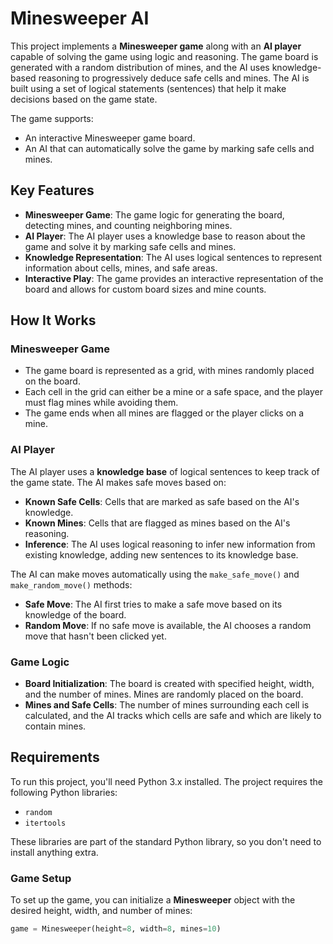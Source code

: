 # Minesweeper AI

This project implements a **Minesweeper game** along with an **AI player** capable of solving the game using logic and reasoning. The game board is generated with a random distribution of mines, and the AI uses knowledge-based reasoning to progressively deduce safe cells and mines. The AI is built using a set of logical statements (sentences) that help it make decisions based on the game state.

The game supports:
- An interactive Minesweeper game board.
- An AI that can automatically solve the game by marking safe cells and mines.

## Key Features
- **Minesweeper Game**: The game logic for generating the board, detecting mines, and counting neighboring mines.
- **AI Player**: The AI player uses a knowledge base to reason about the game and solve it by marking safe cells and mines.
- **Knowledge Representation**: The AI uses logical sentences to represent information about cells, mines, and safe areas.
- **Interactive Play**: The game provides an interactive representation of the board and allows for custom board sizes and mine counts.

## How It Works

### Minesweeper Game

- The game board is represented as a grid, with mines randomly placed on the board.
- Each cell in the grid can either be a mine or a safe space, and the player must flag mines while avoiding them.
- The game ends when all mines are flagged or the player clicks on a mine.

### AI Player

The AI player uses a **knowledge base** of logical sentences to keep track of the game state. The AI makes safe moves based on:
- **Known Safe Cells**: Cells that are marked as safe based on the AI's knowledge.
- **Known Mines**: Cells that are flagged as mines based on the AI's reasoning.
- **Inference**: The AI uses logical reasoning to infer new information from existing knowledge, adding new sentences to its knowledge base.

The AI can make moves automatically using the `make_safe_move()` and `make_random_move()` methods:
- **Safe Move**: The AI first tries to make a safe move based on its knowledge of the board.
- **Random Move**: If no safe move is available, the AI chooses a random move that hasn't been clicked yet.

### Game Logic

- **Board Initialization**: The board is created with specified height, width, and the number of mines. Mines are randomly placed on the board.
- **Mines and Safe Cells**: The number of mines surrounding each cell is calculated, and the AI tracks which cells are safe and which are likely to contain mines.

## Requirements

To run this project, you'll need Python 3.x installed. The project requires the following Python libraries:

- `random`
- `itertools`

These libraries are part of the standard Python library, so you don't need to install anything extra.

### Game Setup

To set up the game, you can initialize a **Minesweeper** object with the desired height, width, and number of mines:

```python
game = Minesweeper(height=8, width=8, mines=10)

